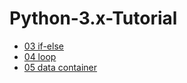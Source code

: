 # Python-3.x-Tutorial

- [03 if-else](03-if-else.md)
- [04 loop](04-loop.md)
- [05 data container](05-data-container.md)